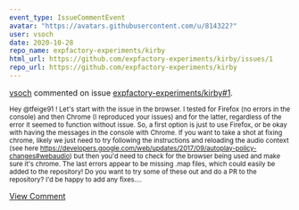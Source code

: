 ```yaml
---
event_type: IssueCommentEvent
avatar: "https://avatars.githubusercontent.com/u/814322?"
user: vsoch
date: 2020-10-28
repo_name: expfactory-experiments/kirby
html_url: https://github.com/expfactory-experiments/kirby/issues/1
repo_url: https://github.com/expfactory-experiments/kirby
---
```


<a href='https://github.com/vsoch' target='_blank'>vsoch</a> commented on issue <a href='https://github.com/expfactory-experiments/kirby/issues/1' target='_blank'>expfactory-experiments/kirby#1</a>.

<small>Hey @tfeige91 ! Let's start with the issue in the browser. I tested for Firefox (no errors in the console) and then Chrome (I reproduced your issues) and for the latter, regardless of the error it seemed to function without issue. So, a first option is just to use Firefox, or be okay with having the messages in the console with Chrome. If you want to take a shot at fixing chrome, likely we just need to try following the instructions and reloading the audio context (see here https://developers.google.com/web/updates/2017/09/autoplay-policy-changes#webaudio) but then you'd need to check for the browser being used and make sure it's chrome. The last errors appear to be missing .map files, which could easily be added to the repository! Do you want to try some of these out and do a PR to the repository? I'd be happy to add any fixes....</small>

<a href='https://github.com/expfactory-experiments/kirby/issues/1' target='_blank'>View Comment</a>
